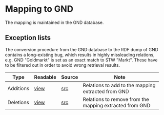 # Mapping to GND

The mapping is maintained in the GND database. 

## Exception lists

The conversion procedure from the GND database to the RDF dump of GND contains a long-existing bug, which results in highly missleading relations, e.g. GND "Goldmarkt" is set as an exact match to STW "Markt". These have to be filtered out in order to avoid wrong retrieval results.

Type      | Readable | Source  | Note
----------|----------|---------|------
Additions | [view](http://zbw.eu/beta/sparql-lab/result?resultRef=https://api.github.com/repos/zbw/stw-mappings/contents/var/gnd/view/exception.add.json) | [src](exception.add.csv) | Relations to add to the mapping extracted from GND
Deletions | [view](http://zbw.eu/beta/sparql-lab/result?resultRef=https://api.github.com/repos/zbw/stw-mappings/contents/var/gnd/view/exception.remove.json) | [src](exception.remove.csv) | Relations to remove from the mapping extracted from GND 


